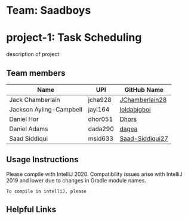 # Team: Saadboys   
# project-1: Task Scheduling
description of project
## Team members
| Name                        | UPI           | GitHub Name                                   |
| ----------------------------|--------------| ---------------------------------------------|
| Jack Chamberlain            | jcha928       | [JChamberlain28](http://github.com/JChamberlain28)  |
| Jackson Ayling-Campbell     | jayl164       | [loldabigboi](http://github.com/loldabigboi) |
| Daniel Hor                  | dhor051       | [Dhors](http://github.com/Dhors)   |
| Daniel Adams                | dada290       | [dagea](http://github.com/dagea)   |
| Saad Siddiqui               | msid633       | [Saad-Siddiqui27](http://github.com/Saad-Siddiqui27) |
## Usage Instructions
Please compile with IntelliJ 2020. Compatibility issues arise with IntelliJ 2019 and lower due to changes in Gradle module names.

`` To compile in intelliJ, please ``

## Helpful Links
